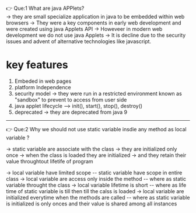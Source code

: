 👉 Que:1 What are java APPlets? <br>
-> they are small specialize application in java to be embedded within web browsers
-> They were a key components in early web development and were created using java Applets API
-> Howeveer in modern web development we do not use java Applets
-> It is decline due to the security issues and advent of alternative technologies  like javascript.

# key features

1) Embeded in web pages
2) platform Independence
3) security model -> they were run in a restricted environment known as "sandbox" to prevent to access from user side
4) java applet lifecycle  --> init(), start(), stop(), destroy()
5) deprecated -> they are deprecated from java 9
----------------------------------------------------------------------------------------------------------

👉 Que:2 Why we should not use static variable insdie any method as local variable ?

-> static variable are associate with the class
-> they are initialized only once
-> when the class is loaded they are initialized
-> and they retain their value throughtout  lifetife of program

-> local variable have limited scope -- static variable have scope in entire class
-> local variable are access only inside the method -- where as static variable throught the class
-> local variable lifetime is short -- where as life time of static variable is till then till the calss is loaded 
-> local variable are initialized everytime when the methods are called -- where as static variable is initialized is only onces and their value is shared among all instances